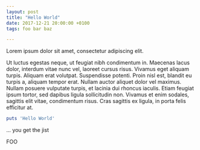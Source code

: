 ```yaml
---
layout: post
title: "Hello World"
date: 2017-12-21 20:00:00 +0100
tags: foo bar baz

---
```


Lorem ipsum dolor sit amet, consectetur adipiscing elit.

Ut luctus egestas neque, ut feugiat nibh condimentum in. Maecenas lacus dolor, interdum vitae nunc vel, laoreet cursus risus. Vivamus eget aliquam turpis. Aliquam erat volutpat. Suspendisse potenti. Proin nisl est, blandit eu turpis a, aliquam tempor erat. Nullam auctor aliquet dolor vel maximus. Nullam posuere vulputate turpis, et lacinia dui rhoncus iaculis. Etiam feugiat ipsum tortor, sed dapibus ligula sollicitudin non. Vivamus et enim sodales, sagittis elit vitae, condimentum risus. Cras sagittis ex ligula, in porta felis efficitur at.

```ruby
puts 'Hello World'
```

... you get the jist

FOO
